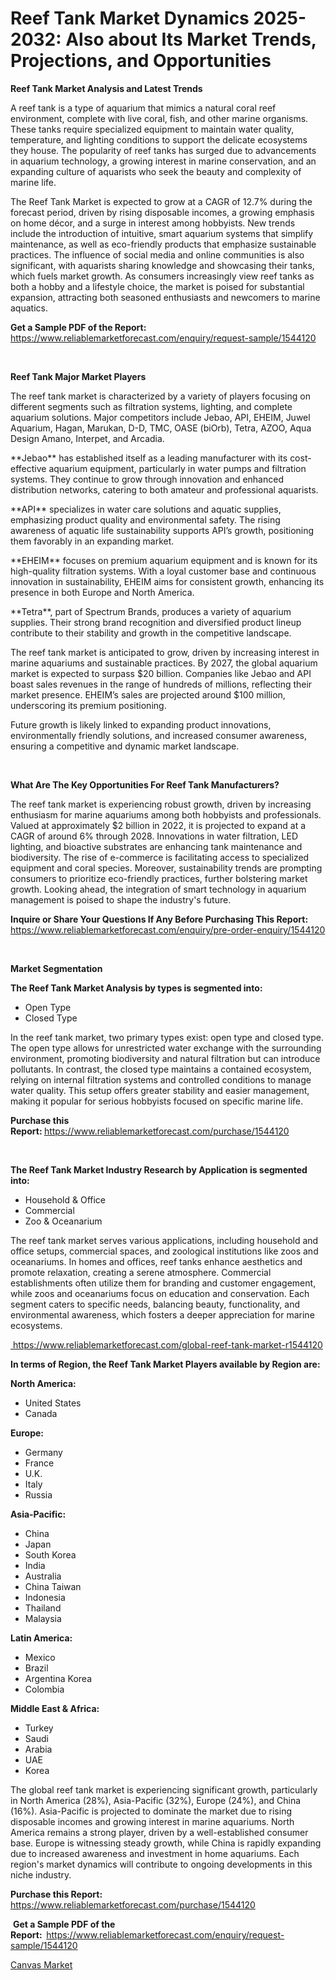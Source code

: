 <p><h1>Reef Tank Market Dynamics 2025-2032: Also about Its Market Trends, Projections, and Opportunities</h1></p><p><strong>Reef Tank Market Analysis and Latest Trends</strong></p>
<p><p>A reef tank is a type of aquarium that mimics a natural coral reef environment, complete with live coral, fish, and other marine organisms. These tanks require specialized equipment to maintain water quality, temperature, and lighting conditions to support the delicate ecosystems they house. The popularity of reef tanks has surged due to advancements in aquarium technology, a growing interest in marine conservation, and an expanding culture of aquarists who seek the beauty and complexity of marine life.</p><p>The Reef Tank Market is expected to grow at a CAGR of 12.7% during the forecast period, driven by rising disposable incomes, a growing emphasis on home décor, and a surge in interest among hobbyists. New trends include the introduction of intuitive, smart aquarium systems that simplify maintenance, as well as eco-friendly products that emphasize sustainable practices. The influence of social media and online communities is also significant, with aquarists sharing knowledge and showcasing their tanks, which fuels market growth. As consumers increasingly view reef tanks as both a hobby and a lifestyle choice, the market is poised for substantial expansion, attracting both seasoned enthusiasts and newcomers to marine aquatics.</p></p>
<p><strong>Get a Sample PDF of the Report:&nbsp;</strong> <a href="https://www.reliablemarketforecast.com/enquiry/request-sample/1544120?utm_campaign=1134&utm_medium=2&utm_source=Github&utm_content=ia&utm_term=06022025&utm_id=reef-tank">https://www.reliablemarketforecast.com/enquiry/request-sample/1544120</a></p>
<p>&nbsp;</p>
<p><strong>Reef Tank Major Market Players</strong></p>
<p><p>The reef tank market is characterized by a variety of players focusing on different segments such as filtration systems, lighting, and complete aquarium solutions. Major competitors include Jebao, API, EHEIM, Juwel Aquarium, Hagan, Marukan, D-D, TMC, OASE (biOrb), Tetra, AZOO, Aqua Design Amano, Interpet, and Arcadia.</p><p>**Jebao** has established itself as a leading manufacturer with its cost-effective aquarium equipment, particularly in water pumps and filtration systems. They continue to grow through innovation and enhanced distribution networks, catering to both amateur and professional aquarists.</p><p>**API** specializes in water care solutions and aquatic supplies, emphasizing product quality and environmental safety. The rising awareness of aquatic life sustainability supports API’s growth, positioning them favorably in an expanding market.</p><p>**EHEIM** focuses on premium aquarium equipment and is known for its high-quality filtration systems. With a loyal customer base and continuous innovation in sustainability, EHEIM aims for consistent growth, enhancing its presence in both Europe and North America.</p><p>**Tetra**, part of Spectrum Brands, produces a variety of aquarium supplies. Their strong brand recognition and diversified product lineup contribute to their stability and growth in the competitive landscape.</p><p>The reef tank market is anticipated to grow, driven by increasing interest in marine aquariums and sustainable practices. By 2027, the global aquarium market is expected to surpass $20 billion. Companies like Jebao and API boast sales revenues in the range of hundreds of millions, reflecting their market presence. EHEIM’s sales are projected around $100 million, underscoring its premium positioning.</p><p>Future growth is likely linked to expanding product innovations, environmentally friendly solutions, and increased consumer awareness, ensuring a competitive and dynamic market landscape.</p></p>
<p>&nbsp;</p>
<p><strong>What Are The Key Opportunities For Reef Tank Manufacturers?</strong></p>
<p><p>The reef tank market is experiencing robust growth, driven by increasing enthusiasm for marine aquariums among both hobbyists and professionals. Valued at approximately $2 billion in 2022, it is projected to expand at a CAGR of around 6% through 2028. Innovations in water filtration, LED lighting, and bioactive substrates are enhancing tank maintenance and biodiversity. The rise of e-commerce is facilitating access to specialized equipment and coral species. Moreover, sustainability trends are prompting consumers to prioritize eco-friendly practices, further bolstering market growth. Looking ahead, the integration of smart technology in aquarium management is poised to shape the industry's future.</p></p>
<p><strong>Inquire or Share Your Questions If Any Before Purchasing This Report:</strong> <a href="https://www.reliablemarketforecast.com/enquiry/pre-order-enquiry/1544120?utm_campaign=1134&utm_medium=2&utm_source=Github&utm_content=ia&utm_term=06022025&utm_id=reef-tank">https://www.reliablemarketforecast.com/enquiry/pre-order-enquiry/1544120</a></p>
<p>&nbsp;</p>
<p><strong>Market Segmentation</strong></p>
<p><strong>The Reef Tank Market Analysis by types is segmented into:</strong></p>
<p><ul><li>Open Type</li><li>Closed Type</li></ul></p>
<p><p>In the reef tank market, two primary types exist: open type and closed type. The open type allows for unrestricted water exchange with the surrounding environment, promoting biodiversity and natural filtration but can introduce pollutants. In contrast, the closed type maintains a contained ecosystem, relying on internal filtration systems and controlled conditions to manage water quality. This setup offers greater stability and easier management, making it popular for serious hobbyists focused on specific marine life.</p></p>
<p><strong>Purchase this Report:&nbsp;</strong><a href="https://www.reliablemarketforecast.com/purchase/1544120?utm_campaign=1134&utm_medium=2&utm_source=Github&utm_content=ia&utm_term=06022025&utm_id=reef-tank">https://www.reliablemarketforecast.com/purchase/1544120</a></p>
<p>&nbsp;</p>
<p><strong>The Reef Tank Market Industry Research by Application is segmented into:</strong></p>
<p><ul><li>Household & Office</li><li>Commercial</li><li>Zoo & Oceanarium</li></ul></p>
<p><p>The reef tank market serves various applications, including household and office setups, commercial spaces, and zoological institutions like zoos and oceanariums. In homes and offices, reef tanks enhance aesthetics and promote relaxation, creating a serene atmosphere. Commercial establishments often utilize them for branding and customer engagement, while zoos and oceanariums focus on education and conservation. Each segment caters to specific needs, balancing beauty, functionality, and environmental awareness, which fosters a deeper appreciation for marine ecosystems.</p></p>
<p><a href="https://www.reliablemarketforecast.com/global-reef-tank-market-r1544120?utm_campaign=1134&utm_medium=2&utm_source=Github&utm_content=ia&utm_term=06022025&utm_id=reef-tank">&nbsp;https://www.reliablemarketforecast.com/global-reef-tank-market-r1544120</a></p>
<p><strong>In terms of Region, the Reef Tank Market Players available by Region are:</strong></p>
<p>
    <p> <strong> North America: </strong>
        <ul>
            <li>United States</li>
            <li>Canada</li>
        </ul>
        </p> 
    <p> <strong> Europe: </strong>
        <ul>
            <li>Germany</li>
            <li>France</li>
            <li>U.K.</li>
            <li>Italy</li>
            <li>Russia</li>
        </ul>
        </p> 
    <p> <strong> Asia-Pacific: </strong>
        <ul>
            <li>China</li>
            <li>Japan</li>
            <li>South Korea</li>
            <li>India</li>
            <li>Australia</li>
            <li>China Taiwan</li>
            <li>Indonesia</li>
            <li>Thailand</li>
            <li>Malaysia</li>
        </ul>
        </p> 
    <p> <strong> Latin America: </strong>
        <ul>
            <li>Mexico</li>
            <li>Brazil</li>
            <li>Argentina Korea</li>
            <li>Colombia</li>
        </ul>
        </p> 
    <p> <strong> Middle East & Africa: </strong>
        <ul>
            <li>Turkey</li>
            <li>Saudi</li>
            <li>Arabia</li>
            <li>UAE</li>
            <li>Korea</li>
        </ul>
    </p>
    </p>
<p><p>The global reef tank market is experiencing significant growth, particularly in North America (28%), Asia-Pacific (32%), Europe (24%), and China (16%). Asia-Pacific is projected to dominate the market due to rising disposable incomes and growing interest in marine aquariums. North America remains a strong player, driven by a well-established consumer base. Europe is witnessing steady growth, while China is rapidly expanding due to increased awareness and investment in home aquariums. Each region's market dynamics will contribute to ongoing developments in this niche industry.</p></p>
<p><strong>Purchase this Report: </strong><a href="https://www.reliablemarketforecast.com/purchase/1544120?utm_campaign=1134&utm_medium=2&utm_source=Github&utm_content=ia&utm_term=06022025&utm_id=reef-tank">https://www.reliablemarketforecast.com/purchase/1544120</a></p>
<p>&nbsp;<strong>Get a Sample PDF of the Report:&nbsp;&nbsp;</strong><a href="https://www.reliablemarketforecast.com/enquiry/request-sample/1544120?utm_campaign=1134&utm_medium=2&utm_source=Github&utm_content=ia&utm_term=06022025&utm_id=reef-tank">https://www.reliablemarketforecast.com/enquiry/request-sample/1544120</a></p>
<p><strong></strong></p>
<p><p><a href="https://github.com/BryceTownsendr/Market-Research-Report-List-7/blob/main/canvas-market.md?utm_campaign=1134&utm_medium=2&utm_source=Github&utm_content=ia&utm_term=06022025&utm_id=reef-tank">Canvas Market</a></p></p>